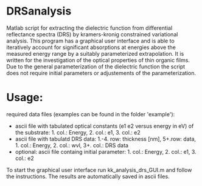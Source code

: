 # DRSanalysis
Matlab script for extracting the dielectric function from differential reflectance spectra (DRS) by kramers-kronig constrained variational analysis. This program has a graphical user interface and is able to iteratively account for significant absorptions at energies above the measured energy range by a suitably parameterized extrapolation. It is written for the investigation of the optical properties of thin organic films. Due to the general parameterization of the dielectric function the script does not require initial parameters or adjustements of the parameterization.

# Usage:
required data files (examples can be found in the folder 'example'):
- ascii file with tabulated optical constants (e1 e2 versus energy in eV) of the substrate: 1. col.: Energy, 2. col.: e1, 3. col.: e2 
- ascii file with tabulatd DRS data: 1.-4. row: thickness [nm], 5+.row: data, 1. col.: Energy, 2. col.: wvl, 3+. col.: DRS data
- optional: ascii file containg initial parameter: 1. col.: Energy, 2. col.: e1, 3. col.: e2 

To start the graphical user interface run kk_analysis_drs_GUI.m and follow the instructions. The results are automatically saved in ascii files.
